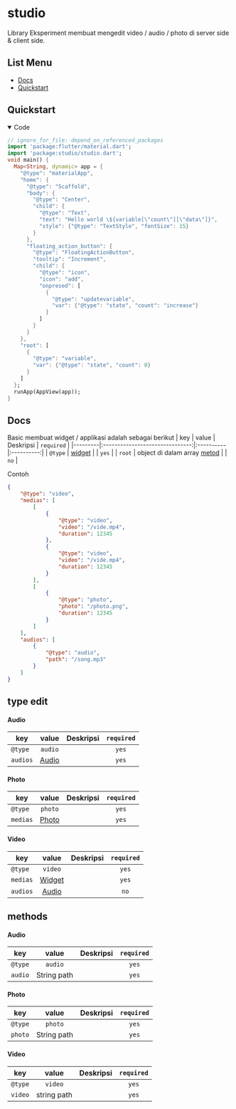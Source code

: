# studio
 
Library Eksperiment membuat mengedit video / audio / photo di server side & client side.

## List Menu
  - [Docs](#docs)
  - [Quickstart](#quickstart)

## Quickstart

<details open>
<summary>Code</summary>

```dart
// ignore_for_file: depend_on_referenced_packages
import 'package:flutter/material.dart';
import 'package:studio/studio.dart';
void main() {
  Map<String, dynamic> app = {
    "@type": "materialApp",
    "home": {
      "@type": "Scaffold",
      "body": {
        "@type": "Center",
        "child": {
          "@type": "Text",
          "text": "Hello world \${variable[\"count\"][\"data\"]}",
          "style": {"@type": "TextStyle", "fontSize": 15}
        }
      },
      "floating_action_button": {
        "@type": "FloatingActionButton",
        "tooltip": "Increment",
        "child": {
          "@type": "icon",
          "icon": "add",
          "onpresed": [
            {
              "@type": "updatevariable",
              "var": {"@type": "state", "count": "increase"}
            }
          ]
        }
      }
    },
    "root": [
      {
        "@type": "variable",
        "var": {"@type": "state", "count": 0}
      }
    ]
  };
  runApp(AppView(app));
}
``` 

</details>

## Docs
Basic membuat widget / applikasi adalah sebagai berikut
| key     |              value              | Deskripsi | `required` |
|---------|:-------------------------------:|:----------|:----------:|
| `@type` |        [widget](#widget)        |           |   `yes`    |
| `root`  | object di dalam array [metod]() |           |    `no`    |

Contoh
```json
{
    "@type": "video",
    "medias": [
        [
            {
                "@type": "video",
                "video": "/vide.mp4",
                "duration": 12345
            },
            {
                "@type": "video",
                "video": "/vide.mp4",
                "duration": 12345
            }
        ],
        [
            {
                "@type": "photo",
                "photo": "/photo.png",
                "duration": 12345
            }
        ]
    ],
    "audios": [
        {
            "@type": "audio",
            "path": "/song.mp3"
        }
    ]
}
```

## type edit

#### Audio
| key     |       value       | Deskripsi | `required` |
|---------|:-----------------:|:----------|:----------:|
| `@type` |    `audio`     |           |   `yes`    |
| `audios`  | [Audio](#audio) |           |   `yes`    |

#### Photo
| key     |       value       | Deskripsi | `required` |
|---------|:-----------------:|:----------|:----------:|
| `@type` |    `photo`     |           |   `yes`    |
| `medias`  | [Photo](#photo) |           |   `yes`    |

#### Video
| key     |       value       | Deskripsi | `required` |
|---------|:-----------------:|:----------|:----------:|
| `@type` |    `video`     |           |   `yes`    |
| `medias`  | [Widget](#methods) |           |   `yes`    |
| `audios`  | [Audio](#audio) |           |   `no`    |

## methods

#### Audio
| key     |       value       | Deskripsi | `required` |
|---------|:-----------------:|:----------|:----------:|
| `@type` |    `audio`    |           |   `yes`    |
| `audio` | String path |           |   `yes`    |

#### Photo
| key     |       value       | Deskripsi | `required` |
|---------|:-----------------:|:----------|:----------:|
| `@type` |    `photo`    |           |   `yes`    |
| `photo` | String path |           |   `yes`    |

#### Video
| key     | value  | Deskripsi | `required` |
|---------|:------:|:----------|:----------:|
| `@type` | `video` |           |   `yes`    |
| `video`  | string path |           |   `yes`    |
